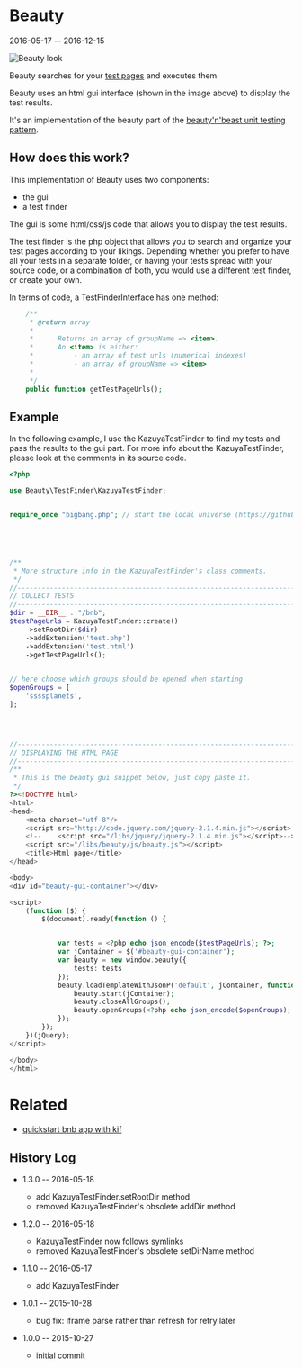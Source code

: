 Beauty
============
2016-05-17 -- 2016-12-15


![Beauty look](http://s19.postimg.org/98adwpher/beauty3.png)


Beauty searches for your [test pages](https://github.com/lingtalfi/Dreamer/blob/master/UnitTesting/BeautyNBeast/pattern.beautyNBeast.eng.md#test-page)
and executes them.

Beauty uses an html gui interface (shown in the image above) to display the test results.
 
 

It's an implementation of the beauty part of the [beauty'n'beast unit testing pattern](https://github.com/lingtalfi/Dreamer/blob/master/UnitTesting/BeautyNBeast/pattern.beautyNBeast.eng.md).




How does this work?
---------------------

This implementation of Beauty uses two components:

- the gui
- a test finder
 
 
 
The gui is some html/css/js code that allows you to display the test results.

The test finder is the php object that allows you to search and organize your test pages according to your likings.
Depending whether you prefer to have all your tests in a separate folder, or having your tests spread with
your source code, or a combination of both, you would use a different test finder, or create your own.


In terms of code, a TestFinderInterface has one method:

```php
    /**
     * @return array
     * 
     *      Returns an array of groupName => <item>.
     *      An <item> is either:
     *          - an array of test urls (numerical indexes) 
     *          - an array of groupName => <item> 
     * 
     */
    public function getTestPageUrls();
```


   
Example
--------------
   
In the following example, I use the KazuyaTestFinder to find my tests and pass the results to the gui part.
For more info about the KazuyaTestFinder, please look at the comments in its source code. 
 

```php
<?php

use Beauty\TestFinder\KazuyaTestFinder;


require_once "bigbang.php"; // start the local universe (https://github.com/lingtalfi/Observer/blob/master/article/article.planetReference.eng.md)





/**
 * More structure info in the KazuyaTestFinder's class comments.
 */
//------------------------------------------------------------------------------/
// COLLECT TESTS 
//------------------------------------------------------------------------------/
$dir = __DIR__ . "/bnb";
$testPageUrls = KazuyaTestFinder::create()
    ->setRootDir($dir)
    ->addExtension('test.php')
    ->addExtension('test.html')
    ->getTestPageUrls();

    
// here choose which groups should be opened when starting    
$openGroups = [
    'ssssplanets',
];




//------------------------------------------------------------------------------/
// DISPLAYING THE HTML PAGE
//------------------------------------------------------------------------------/
/**
 * This is the beauty gui snippet below, just copy paste it.
 */    
?><!DOCTYPE html>
<html>
<head>
    <meta charset="utf-8"/>
    <script src="http://code.jquery.com/jquery-2.1.4.min.js"></script>
    <!--    <script src="/libs/jquery/jquery-2.1.4.min.js"></script>-->
    <script src="/libs/beauty/js/beauty.js"></script>
    <title>Html page</title>
</head>

<body>
<div id="beauty-gui-container"></div>

<script>
    (function ($) {
        $(document).ready(function () {


            var tests = <?php echo json_encode($testPageUrls); ?>;
            var jContainer = $('#beauty-gui-container');
            var beauty = new window.beauty({
                tests: tests
            });
            beauty.loadTemplateWithJsonP('default', jContainer, function () {
                beauty.start(jContainer);
                beauty.closeAllGroups();
                beauty.openGroups(<?php echo json_encode($openGroups); ?>, true);
            });
        });
    })(jQuery);
</script>

</body>
</html>
```
 
 
 
Related
=============
- [quickstart bnb app with kif](https://github.com/lingtalfi/bnb)




    

History Log
------------------
    
- 1.3.0 -- 2016-05-18

    - add KazuyaTestFinder.setRootDir method
    - removed KazuyaTestFinder's obsolete addDir method
    
- 1.2.0 -- 2016-05-18

    - KazuyaTestFinder now follows symlinks
    - removed KazuyaTestFinder's obsolete setDirName method

- 1.1.0 -- 2016-05-17

    - add KazuyaTestFinder
    
- 1.0.1 -- 2015-10-28

    - bug fix: iframe parse rather than refresh for retry later  
    
- 1.0.0 -- 2015-10-27

    - initial commit